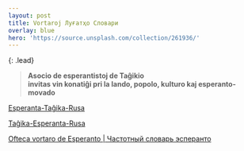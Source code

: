 ```yaml
---
layout: post
title: Vortaroj Луғатҳо Словари
overlay: blue
hero: 'https://source.unsplash.com/collection/261936/'
---
```


{: .lead}



> **Asocio de esperantistoj de Taĝikio  
> invitas vin konatiĝi pri la lando, popolo, kulturo kaj
> esperanto-movado**


[Esperanta-Taĝika-Rusa](etrvortaro.htm)


[Taĝika-Esperanta-Rusa](terlugat.htm)


[Ofteca vortaro de Esperanto \| Частотный словарь эсперанто](ofteca.htm)
